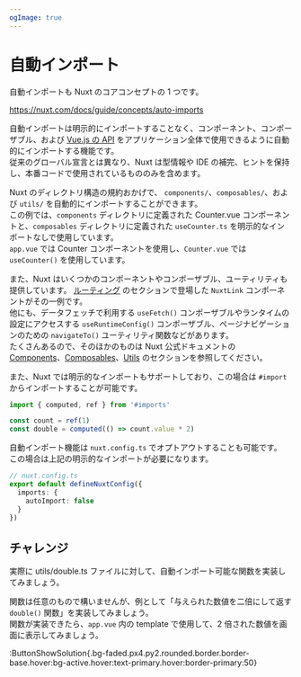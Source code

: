 ```yaml
---
ogImage: true
---
```


# 自動インポート

自動インポートも Nuxt のコアコンセプトの 1 つです。

https://nuxt.com/docs/guide/concepts/auto-imports

自動インポートは明示的にインポートすることなく、コンポーネント、コンポーザブル、および [Vue.js の API](https://vuejs.org/api/) をアプリケーション全体で使用できるように自動的にインポートする機能です。\
従来のグローバル宣言とは異なり、Nuxt は型情報や IDE の補完、ヒントを保持し、本番コードで使用されているもののみを含めます。

Nuxt のディレクトリ構造の規約おかげで、 `components/`、`composables/`、および `utils/` を自動的にインポートすることができます。\
この例では、`components` ディレクトリに定義された Counter.vue コンポーネントと、`composables` ディレクトリに定義された `useCounter.ts` を明示的なインポートなしで使用しています。\
`app.vue` では Counter コンポーネントを使用し、`Counter.vue` では `useCounter()` を使用しています。

また、Nuxt はいくつかのコンポーネントやコンポーザブル、ユーティリティも提供しています。
[ルーティング](/concepts/routing) のセクションで登場した `NuxtLink` コンポーネントがその一例です。\
他にも、データフェッチで利用する `useFetch()` コンポーザブルやランタイムの設定にアクセスする `useRuntimeConfig()` コンポーザブル、ページナビゲーションのための `navigateTo()` ユーティリティ関数などがあります。\
たくさんあるので、そのほかのものは Nuxt 公式ドキュメントの [Components](https://nuxt.com/docs/api/components)、[Composables](https://nuxt.com/docs/api/composables)、[Utils](https://nuxt.com/docs/api/utils) のセクションを参照してください。

また、Nuxt では明示的なインポートもサポートしており、この場合は `#import` からインポートすることが可能です。

```ts
import { computed, ref } from '#imports'

const count = ref(1)
const double = computed(() => count.value * 2)
```

自動インポート機能は `nuxt.config.ts` でオプトアウトすることも可能です。\
この場合は上記の明示的なインポートが必要になります。

```ts
// nuxt.config.ts
export default defineNuxtConfig({
  imports: {
    autoImport: false
  }
})
```

## チャレンジ

実際に utils/double.ts ファイルに対して、自動インポート可能な関数を実装してみましょう。

関数は任意のもので構いませんが、例として「与えられた数値を二倍にして返す `double()` 関数」を実装してみましょう。\
関数が実装できたら、`app.vue` 内の template で使用して、2 倍された数値を画面に表示してみましょう。

:ButtonShowSolution{.bg-faded.px4.py2.rounded.border.border-base.hover:bg-active.hover:text-primary.hover:border-primary:50}
